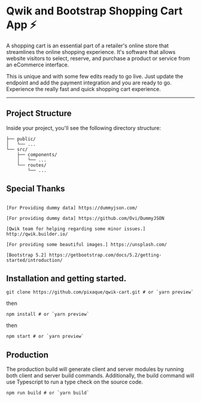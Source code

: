 # Qwik and Bootstrap Shopping Cart App ⚡️

A shopping cart is an essential part of a retailer's online store that streamlines the online shopping experience. It's software that allows website visitors to select, reserve, and purchase a product or service from an eCommerce interface.

This is unique and with some few edits ready to go live. Just update the endpoint and add the payment integration and you are ready to go. Experience the really fast and quick shopping cart experience.

---

## Project Structure

Inside your project, you'll see the following directory structure:

```
├── public/
│   └── ...
└── src/
    ├── components/
    │   └── ...
    └── routes/
        └── ...
```

## Special Thanks

```shell

[For Providing dummy data] https://dummyjson.com/

[For providing dummy data] https://github.com/Ovi/DummyJSON

[Qwik team for helping regarding some minor issues.] http://qwik.builder.io/

[For providing some beautiful images.] https://unsplash.com/

[Bootstrap 5.2] https://getbootstrap.com/docs/5.2/getting-started/introduction/

```

## Installation and getting started.

```shell
git clone https://github.com/pixaque/qwik-cart.git # or `yarn preview`
```

then 

```shell
npm install # or `yarn preview`
```

then

```shell
npm start # or `yarn preview`
```

## Production

The production build will generate client and server modules by running both client and server build commands. Additionally, the build command will use Typescript to run a type check on the source code.

```shell
npm run build # or `yarn build`
```
